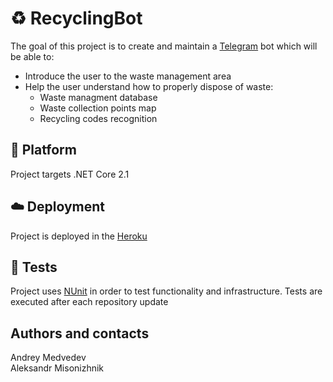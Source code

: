 # ♻️ RecyclingBot
The goal of this project is to create and maintain a [Telegram](https://www.telegram.org/) bot which will be able to:
- Introduce the user to the waste management area
- Help the user understand how to properly dispose of waste:
  - Waste managment database
  - Waste collection points map
  - Recycling codes recognition

## 🔨 Platform
Project targets .NET Core 2.1

## ☁️ Deployment
Project is deployed in the [Heroku](https://www.heroku.com/)

## 🧪 Tests
Project uses [NUnit](https://nunit.org/) in order to test functionality and infrastructure. Tests are executed after each repository update

## Authors and contacts
Andrey Medvedev  
Aleksandr Misonizhnik  
